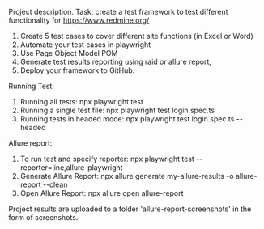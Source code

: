   Project description. 
Task: create a test framework to test different functionality for  https://www.redmine.org/
1. Create 5 test cases to cover different site functions (in Excel or Word)
2. Automate your test cases in playwright
3. Use Page Object Model POM
4. Generate test results reporting using raid or allure report,
5. Deploy your framework to GitHub.

Running Test: 
1. Running all tests: npx playwright test
2. Running a single test file: npx playwright test login.spec.ts
3. Running tests in headed mode: npx playwright test login.spec.ts --headed

Allure report:
1. To run test and specify reporter: npx playwright test --reporter=line,allure-playwright
2. Generate Allure Report: npx allure generate my-allure-results -o allure-report --clean
5. Open Allure Report: npx allure open allure-report

Project results are uploaded to a folder 'allure-report-screenshots' in the form of screenshots.
